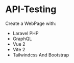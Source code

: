 # API-Testing
Create a WebPage with:

- Laravel PHP
- GraphQL
- Vue 2
- Vite 2
- Tailwindcss And Bootstrap
